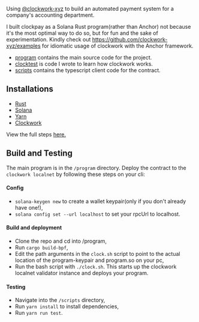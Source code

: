 Using [@clockwork-xyz](https://github.com/clockwork-xyz) to build an automated payment system for a company's accounting department. 

I built clockpay as a Solana Rust program(rather than Anchor) not because it's the most optimal way to do so, but for fun and the sake of experimentation. Kindly check out https://github.com/clockwork-xyz/examples for idiomatic usage of clockwork with the Anchor framework.

- [program](https://github.com/0xcrust/clockPay/tree/main/program) contains the main source code for the project.
- [clocktest](https://github.com/0xcrust/clockPay/tree/main/clock_anchor) is code I wrote to learn how clockwork works.
- [scripts](https://github.com/0xcrust/clockPay/tree/main/scripts) contains the typescript client code for the contract.

## Installations
- [Rust](https://www.rust-lang.org/tools/install)
- [Solana](https://docs.solana.com/cli/install-solana-cli-tools)
- [Yarn](https://yarnpkg.com/getting-started/install)
- [Clockwork](https://github.com/clockwork-xyz/clockwork)

View the full steps [here.](https://book.anchor-lang.com/getting_started/installation.html)

## Build and Testing
The main program is in the `/program` directory. 
Deploy the contract to the `clockwork localnet` by following these steps on your cli:

#### Config
- `solana-keygen new` to create a wallet keypair(only if you don't already have one!),
- `solana config set --url localhost` to set your rpcUrl to localhost.
#### Build and deployment
- Clone the repo and cd into /program,
- Run `cargo build-bpf`,
- Edit the path arguments in the `clock.sh` script to point to the actual location of the program-keypair and program.so on your pc,
- Run the bash script with `./clock.sh`. This starts up the clockwork localnet validator instance and deploys your program.
#### Testing
- Navigate into the `/scripts` directory,
- Run `yarn install` to install dependencies,
- Run `yarn run test`.









